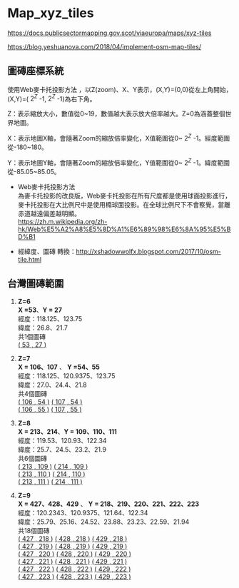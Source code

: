 # Map_xyz_tiles
https://docs.publicsectormapping.gov.scot/viaeuropa/maps/xyz-tiles

https://blog.yeshuanova.com/2018/04/implement-osm-map-tiles/

## 圖磚座標系統    
使用Web麥卡托投影方法 ，以Z(zoom)、X、Y表示，(X,Y)=(0,0)從左上角開始，(X,Y)=( $2^Z$ -1, $2^Z$ -1)為右下角。  

Z：表示縮放大小，數值從0~19，數值越大表示放大倍率越大。Z=0為涵蓋整個世界地圖。  

X：表示地圖X軸，會隨著Zoom的縮放倍率變化，X值範圍從0~ $2^Z$ -1。經度範圍從-180~180。  

Y：表示地圖Y軸，會隨著Zoom的縮放倍率變化，Y值範圍從0~ $2^Z$ -1。緯度範圍從-85.05~85.05。  

* Web麥卡托投影方法    
  為麥卡托投影的改良版，Web麥卡托投影在所有尺度都是使用球面投影進行，麥卡托投影在大比例尺中是使用橢球面投影。在全球比例尺下不會察覺，當離赤道越遠偏差越明顯。  
  https://zh.m.wikipedia.org/zh-hk/Web%E5%A2%A8%E5%8D%A1%E6%89%98%E6%8A%95%E5%BD%B1  
    
* 經緯度、圖磚 轉換：http://xshadowwolfx.blogspot.com/2017/10/osm-tile.html  
 
## 台灣圖磚範圍    
  1. **Z=6**  
     **X =53**、**Y = 27**  
     經度：118.125、123.75  
     緯度：26.8、21.7   
     共1個圖磚       
     [( 53 , 27 )](https://tile.openstreetmap.org/6/53/27.png)  
     
  2. **Z=7**   
     **X = 106、107** 、 **Y =54、55**     
     經度：118.125、120.9375、123.75   
     緯度：27.0、24.4、21.8   
     共4個圖磚    
      [( 106 , 54 )](https://tile.openstreetmap.org/7/106/54.png) [( 107 , 54 )](https://tile.openstreetmap.org/7/107/54.png)  
      [( 106 , 55 )](https://tile.openstreetmap.org/7/106/55.png) [( 107 , 55 )](https://tile.openstreetmap.org/7/107/55.png)  
      
  3. **Z=8**  
     **X = 213、214**、**Y = 109、110、111**        
     經度：119.53、120.93、122.34   
     緯度：25.7、24.5、23.2、21.9  
     共6個圖磚        
     [( 213 , 109 )](https://tile.openstreetmap.org/8/213/109.png) [( 214 , 109 )](https://tile.openstreetmap.org/8/214/109.png)  
     [( 213 , 110 )](https://tile.openstreetmap.org/8/213/110.png) [( 214 , 110 )](https://tile.openstreetmap.org/8/214/110.png)  
     [( 213 , 111 )](https://tile.openstreetmap.org/8/213/111.png) [( 214 , 111 )](https://tile.openstreetmap.org/8/214/111.png)  
     
  4. **Z=9**    
     **X = 427、428、429** 、 **Y = 218、219、220、221、222、223**                
     經度：120.2343、120.9375、121.64、122.34  
     緯度：25.79、25.16、24.52、23.88、23.23、22.59、21.94    
     共18個圖磚    
     [( 427 , 218 )](https://tile.openstreetmap.org/9/427/218.png) [( 428 , 218 )](https://tile.openstreetmap.org/9/428/218.png) [( 429 , 218 )](https://tile.openstreetmap.org/9/429/218.png)  
     [( 427 , 219 )](https://tile.openstreetmap.org/9/427/219.png) [( 428 , 219 )](https://tile.openstreetmap.org/9/428/219.png) [( 429 , 219 )](https://tile.openstreetmap.org/9/429/219.png)  
     [( 427 , 220 )](https://tile.openstreetmap.org/9/427/220.png) [( 428 , 220 )](https://tile.openstreetmap.org/9/428/220.png) [( 429 , 220 )](https://tile.openstreetmap.org/9/429/220.png)  
     [( 427 , 221 )](https://tile.openstreetmap.org/9/427/221.png) [( 428 , 221 )](https://tile.openstreetmap.org/9/428/221.png) [( 429 , 221 )](https://tile.openstreetmap.org/9/429/221.png)  
     [( 427 , 222 )](https://tile.openstreetmap.org/9/427/222.png) [( 428 , 222 )](https://tile.openstreetmap.org/9/428/222.png) [( 429 , 222 )](https://tile.openstreetmap.org/9/429/222.png)  
     [( 427 , 223 )](https://tile.openstreetmap.org/9/427/223.png) [( 428 , 223 )](https://tile.openstreetmap.org/9/428/223.png) [( 429 , 223 )](https://tile.openstreetmap.org/9/429/223.png) 
